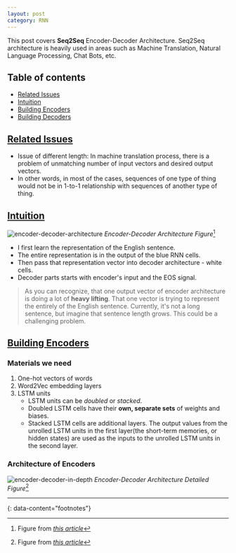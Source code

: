 ```yaml
---
layout: post
category: RNN
---
```


This post covers **Seq2Seq** Encoder-Decoder Architecture. Seq2Seq architecture is heavily used in areas such as Machine Translation, Natural Language Processing, Chat Bots, etc.

## Table of contents

- [Related Issues](#related-issues)
- [Intuition](#intuition)
- [Building Encoders](#building-encoders)
- [Building Decoders](#building-decoders)

## [Related Issues](#related-issues)

- Issue of different length: In machine translation process, there is a problem of unmatching number of input vectors and desired output vectors.
- In other words, in most of the cases, sequences of one type of thing would not be in 1-to-1 relationship with sequences of another type of thing.

## [Intuition](#intuition)

![encoder-decoder-architecture](https://d2l.ai/_images/seq2seq.svg)
*Encoder-Decoder Architecture Figure*[^1]

- I first learn the representation of the English sentence.
- The entire representation is in the output of the blue RNN cells.
- Then pass that representation vector into decoder architecture - white cells.
- Decoder parts starts with encoder's input and the EOS signal.

> As you can recognize, that one output vector of encoder architecture is doing a lot of **heavy lifting**. That one vector is trying to represent the entirely of the English sentence. Currently, it's not a long sentence, but imagine that sentence length grows. This could be a challenging problem.

## [Building Encoders](#building-encoders)

### Materials we need

1. One-hot vectors of words
2. Word2Vec embedding layers
3. LSTM units
   - LSTM units can be *doubled* or *stacked*.
   - Doubled LSTM cells have their **own, separate sets** of weights and biases.
   - Stacked LSTM cells are additional layers. The output values from the unrolled LSTM units in the first layer(the short-term memories, or hidden states) are used as the inputs to the unrolled LSTM units in the second layer.
  
### Architecture of Encoders

![encoder-decoder-in-depth](https://docs.chainer.org/en/stable/_images/lstm-rnn.png)
*Encoder-Decoder Architecture Detailed Figure*[^2]

---
{: data-content="footnotes"}

[^1]: Figure from *[this article](https://d2l.ai/chapter_recurrent-modern/seq2seq.html)*
[^2]: Figure from *[this article](https://docs.chainer.org/en/stable/examples/seq2seq.html)*
